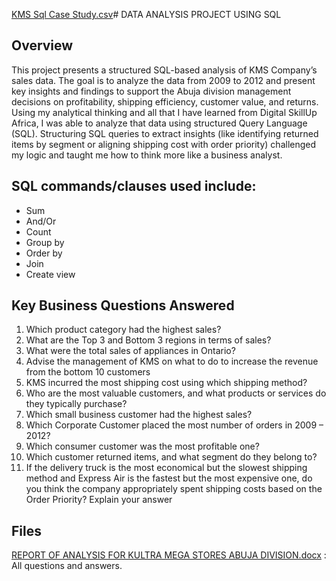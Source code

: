 [KMS Sql Case Study.csv](https://github.com/user-attachments/files/21008526/KMS.Sql.Case.Study.csv)# DATA ANALYSIS PROJECT USING SQL
## Overview
This project presents a structured SQL-based analysis of KMS Company’s sales data. The goal is to analyze the data from 2009 to 2012 and present key insights and findings to support the Abuja division management decisions on profitability, shipping efficiency, customer value, and returns.
Using my analytical thinking and all that I have learned from Digital SkillUp Africa, I was able to analyze that data using structured Query Language (SQL). 
Structuring SQL queries to extract insights (like identifying returned items by segment or aligning shipping cost with order priority) challenged my logic and taught me how to think more like a business analyst.
## SQL commands/clauses used include:
- Sum
- And/Or
- Count 
- Group by 
- Order by 
- Join
- Create view
## Key Business Questions Answered
1. Which product category had the highest sales? 
2. What are the Top 3 and Bottom 3 regions in terms of sales? 
3. What were the total sales of appliances in Ontario? 
4. Advise the management of KMS on what to do to increase the revenue from the bottom 
10 customers 
5. KMS incurred the most shipping cost using which shipping method? 
6. Who are the most valuable customers, and what products or services do they typically 
purchase? 
7. Which small business customer had the highest sales? 
8. Which Corporate Customer placed the most number of orders in 2009 – 2012? 
9. Which consumer customer was the most profitable one? 
10. Which customer returned items, and what segment do they belong to? 
11. If the delivery truck is the most economical but the slowest shipping method and 
Express Air is the fastest but the most expensive one, do you think the company 
appropriately spent shipping costs based on the Order Priority? Explain your answer
## Files
[REPORT OF ANALYSIS FOR KULTRA MEGA STORES ABUJA DIVISION.docx](https://github.com/user-attachments/files/21008445/REPORT.OF.ANALYSIS.FOR.KULTRA.MEGA.STORES.ABUJA.DIVISION.docx) : All questions and answers.

